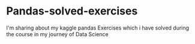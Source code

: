 # Pandas-solved-exercises
I'm sharing about my kaggle pandas Exercises which i have solved during the course in my journey of Data Science
